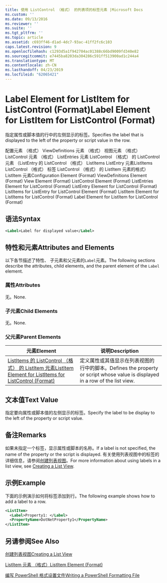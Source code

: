 ```yaml
---
title: 使用 ListControl （格式） 的列表项的标签元素 |Microsoft Docs
ms.custom: ''
ms.date: 09/13/2016
ms.reviewer: ''
ms.suite: ''
ms.tgt_pltfrm: ''
ms.topic: article
ms.assetid: c693ff46-d1ad-4dc7-93ac-41ff2fc6c103
caps.latest.revision: 9
ms.openlocfilehash: c1293d5a1f942704ac01388c66bd9009fd340e82
ms.sourcegitcommit: e7445ba8203da304286c591ff513900ad1c244a4
ms.translationtype: MT
ms.contentlocale: zh-CN
ms.lasthandoff: 04/23/2019
ms.locfileid: "62065421"
---
```

# <a name="label-element-for-listitem-for-listcontrol-format"></a><span data-ttu-id="0fbc7-102">Label Element for ListItem for ListControl (Format)</span><span class="sxs-lookup"><span data-stu-id="0fbc7-102">Label Element for ListItem for ListControl (Format)</span></span>

<span data-ttu-id="0fbc7-103">指定属性或脚本值的行中的左侧显示的标签。</span><span class="sxs-lookup"><span data-stu-id="0fbc7-103">Specifies the label that is displayed to the left of the property or script value in the row.</span></span>

<span data-ttu-id="0fbc7-104">配置元素 （格式） ViewDefinitions 元素 （格式） 视图元素 （格式） ListControl 元素 （格式） ListEntries 元素 ListControl （格式） 的 ListControl 元素 （ListEntry 的 ListControl （格式） ListItems ListEntry 元素ListItems ListControl （格式） 标签 ListControl （格式） 的 ListItem 元素的格式） ListItem 元素</span><span class="sxs-lookup"><span data-stu-id="0fbc7-104">Configuration Element (Format) ViewDefinitions Element (Format) View Element (Format) ListControl Element (Format) ListEntries Element for ListControl (Format) ListEntry Element for ListControl (Format) ListItems for ListEntry for ListControl Element (Format) ListItem Element for ListItems for ListControl (Format) Label Element for ListItem for ListControl (Format)</span></span>

## <a name="syntax"></a><span data-ttu-id="0fbc7-105">语法</span><span class="sxs-lookup"><span data-stu-id="0fbc7-105">Syntax</span></span>

```xml
<Label>Label for displayed value</Label>
```

## <a name="attributes-and-elements"></a><span data-ttu-id="0fbc7-106">特性和元素</span><span class="sxs-lookup"><span data-stu-id="0fbc7-106">Attributes and Elements</span></span>

<span data-ttu-id="0fbc7-107">以下各节描述了特性、 子元素和父元素的`Label`元素。</span><span class="sxs-lookup"><span data-stu-id="0fbc7-107">The following sections describe the attributes, child elements, and the parent element of the `Label` element.</span></span>

### <a name="attributes"></a><span data-ttu-id="0fbc7-108">属性</span><span class="sxs-lookup"><span data-stu-id="0fbc7-108">Attributes</span></span>

<span data-ttu-id="0fbc7-109">无。</span><span class="sxs-lookup"><span data-stu-id="0fbc7-109">None.</span></span>

### <a name="child-elements"></a><span data-ttu-id="0fbc7-110">子元素</span><span class="sxs-lookup"><span data-stu-id="0fbc7-110">Child Elements</span></span>

<span data-ttu-id="0fbc7-111">无。</span><span class="sxs-lookup"><span data-stu-id="0fbc7-111">None.</span></span>

### <a name="parent-elements"></a><span data-ttu-id="0fbc7-112">父元素</span><span class="sxs-lookup"><span data-stu-id="0fbc7-112">Parent Elements</span></span>

|<span data-ttu-id="0fbc7-113">元素</span><span class="sxs-lookup"><span data-stu-id="0fbc7-113">Element</span></span>|<span data-ttu-id="0fbc7-114">说明</span><span class="sxs-lookup"><span data-stu-id="0fbc7-114">Description</span></span>|
|-------------|-----------------|
|[<span data-ttu-id="0fbc7-115">ListItems 的 ListControl （格式） 的 ListItem 元素</span><span class="sxs-lookup"><span data-stu-id="0fbc7-115">ListItem Element for ListItems for ListControl (Format)</span></span>](./listitem-element-for-listitems-for-listcontrol-format.md)|<span data-ttu-id="0fbc7-116">定义属性或其值显示在列表视图的行中的脚本。</span><span class="sxs-lookup"><span data-stu-id="0fbc7-116">Defines the property or script whose value is displayed in a row of the list view.</span></span>|

## <a name="text-value"></a><span data-ttu-id="0fbc7-117">文本值</span><span class="sxs-lookup"><span data-stu-id="0fbc7-117">Text Value</span></span>

<span data-ttu-id="0fbc7-118">指定要向属性或脚本值的左侧显示的标签。</span><span class="sxs-lookup"><span data-stu-id="0fbc7-118">Specify the label to be display to the left of the property or script value.</span></span>

## <a name="remarks"></a><span data-ttu-id="0fbc7-119">备注</span><span class="sxs-lookup"><span data-stu-id="0fbc7-119">Remarks</span></span>

<span data-ttu-id="0fbc7-120">如果未指定一个标签，显示属性或脚本的名称。</span><span class="sxs-lookup"><span data-stu-id="0fbc7-120">If a label is not specified, the name of the property or the script is displayed.</span></span> <span data-ttu-id="0fbc7-121">有关使用列表视图中的标签的详细信息，请参阅[创建列表视图](./creating-a-list-view.md)。</span><span class="sxs-lookup"><span data-stu-id="0fbc7-121">For more information about using labels in a list view, see [Creating a List View](./creating-a-list-view.md).</span></span>

## <a name="example"></a><span data-ttu-id="0fbc7-122">示例</span><span class="sxs-lookup"><span data-stu-id="0fbc7-122">Example</span></span>

<span data-ttu-id="0fbc7-123">下面的示例演示如何将标签添加到行。</span><span class="sxs-lookup"><span data-stu-id="0fbc7-123">The following example shows how to add a label to a row.</span></span>

```xml
<ListItem>
  <Label>Property1: </Label>
  <PropertyName>DotNetProperty1</PropertyName>
</ListItem>

```

## <a name="see-also"></a><span data-ttu-id="0fbc7-124">另请参阅</span><span class="sxs-lookup"><span data-stu-id="0fbc7-124">See Also</span></span>

[<span data-ttu-id="0fbc7-125">创建列表视图</span><span class="sxs-lookup"><span data-stu-id="0fbc7-125">Creating a List View</span></span>](./creating-a-list-view.md)

[<span data-ttu-id="0fbc7-126">ListItem 元素 （格式）</span><span class="sxs-lookup"><span data-stu-id="0fbc7-126">ListItem Element (Format)</span></span>](./listitem-element-for-listitems-for-listcontrol-format.md)

[<span data-ttu-id="0fbc7-127">编写 PowerShell 格式设置文件</span><span class="sxs-lookup"><span data-stu-id="0fbc7-127">Writing a PowerShell Formatting File</span></span>](./writing-a-powershell-formatting-file.md)

